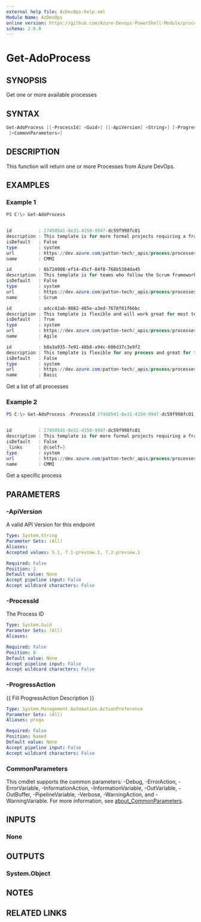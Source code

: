 ```yaml
---
external help file: AzDevOps-help.xml
Module Name: AzDevOps
online version: https://github.com/Azure-Devops-PowerShell-Module/processes/blob/master/docs/Get-AdoProcess.md#get-adoprocess
schema: 2.0.0
---
```


# Get-AdoProcess

## SYNOPSIS

Get one or more available processes

## SYNTAX

```powershell
Get-AdoProcess [[-ProcessId] <Guid>] [[-ApiVersion] <String>] [-ProgressAction <ActionPreference>]
 [<CommonParameters>]
```

## DESCRIPTION

This function will return one or more Processes from Azure DevOps.

## EXAMPLES

### Example 1

```powershell
PS C:\> Get-AdoProcess


id          : 27450541-8e31-4150-9947-dc59f998fc01
description : This template is for more formal projects requiring a framework for process improvement and an auditable record of decisions.
isDefault   : False
type        : system
url         : https://dev.azure.com/patton-tech/_apis/process/processes/27450541-8e31-4150-9947-dc59f998fc01
name        : CMMI

id          : 6b724908-ef14-45cf-84f8-768b5384da45
description : This template is for teams who follow the Scrum framework.
isDefault   : False
type        : system
url         : https://dev.azure.com/patton-tech/_apis/process/processes/6b724908-ef14-45cf-84f8-768b5384da45
name        : Scrum

id          : adcc42ab-9882-485e-a3ed-7678f01f66bc
description : This template is flexible and will work great for most teams using Agile planning methods, including those practicing Scrum.
isDefault   : True
type        : system
url         : https://dev.azure.com/patton-tech/_apis/process/processes/adcc42ab-9882-485e-a3ed-7678f01f66bc
name        : Agile

id          : b8a3a935-7e91-48b8-a94c-606d37c3e9f2
description : This template is flexible for any process and great for teams getting started with Azure DevOps.
isDefault   : False
type        : system
url         : https://dev.azure.com/patton-tech/_apis/process/processes/b8a3a935-7e91-48b8-a94c-606d37c3e9f2
name        : Basic
```

Get a list of all processes

### Example 2

```powershell
PS C:\> Get-AdoProcess -ProcessId 27450541-8e31-4150-9947-dc59f998fc01


id          : 27450541-8e31-4150-9947-dc59f998fc01
description : This template is for more formal projects requiring a framework for process improvement and an auditable record of decisions.
isDefault   : False
_links      : @{self=}
type        : system
url         : https://dev.azure.com/patton-tech/_apis/process/processes/27450541-8e31-4150-9947-dc59f998fc01
name        : CMMI
```

Get a specific process

## PARAMETERS

### -ApiVersion

A valid API Version for this endpoint

```yaml
Type: System.String
Parameter Sets: (All)
Aliases:
Accepted values: 5.1, 7.1-preview.1, 7.2-preview.1

Required: False
Position: 1
Default value: None
Accept pipeline input: False
Accept wildcard characters: False
```

### -ProcessId

The Process ID

```yaml
Type: System.Guid
Parameter Sets: (All)
Aliases:

Required: False
Position: 0
Default value: None
Accept pipeline input: False
Accept wildcard characters: False
```

### -ProgressAction

{{ Fill ProgressAction Description }}

```yaml
Type: System.Management.Automation.ActionPreference
Parameter Sets: (All)
Aliases: proga

Required: False
Position: Named
Default value: None
Accept pipeline input: False
Accept wildcard characters: False
```

### CommonParameters

This cmdlet supports the common parameters: -Debug, -ErrorAction, -ErrorVariable, -InformationAction, -InformationVariable, -OutVariable, -OutBuffer, -PipelineVariable, -Verbose, -WarningAction, and -WarningVariable. For more information, see [about_CommonParameters](http://go.microsoft.com/fwlink/?LinkID=113216).

## INPUTS

### None

## OUTPUTS

### System.Object

## NOTES

## RELATED LINKS
